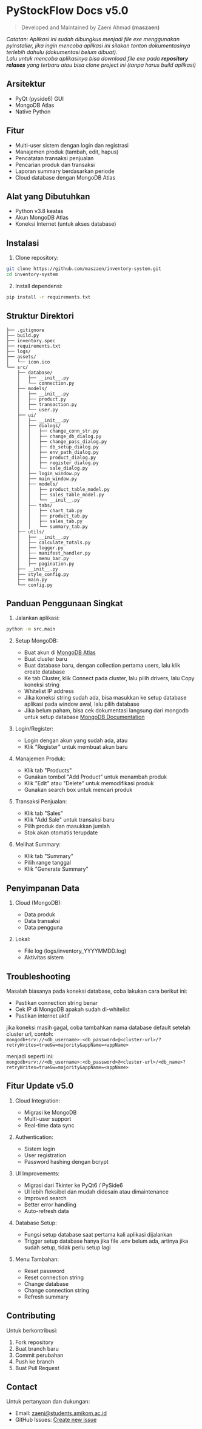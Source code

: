 # PyStockFlow Docs v5.0
> Developed and Maintained by Zaeni Ahmad __(maszaen)__

_Catatan: Aplikasi ini sudah dibungkus menjadi file exe menggunakan pyinstaller, jika ingin mencoba aplikasi ini silakan tonton dokumentasinya terlebih dahulu (dokumentasi belum dibuat)._ <br/>
_Lalu untuk mencoba aplikasinya bisa download file exe pada **repository relases** yang terbaru atau bisa clone project ini (tanpa harus build aplikasi)_

## Arsitektur

- PyQt (pyside6) GUI
- MongoDB Atlas
- Native Python

## Fitur

- Multi-user sistem dengan login dan registrasi
- Manajemen produk (tambah, edit, hapus)
- Pencatatan transaksi penjualan
- Pencarian produk dan transaksi
- Laporan summary berdasarkan periode
- Cloud database dengan MongoDB Atlas

## Alat yang Dibutuhkan

- Python v3.8 keatas
- Akun MongoDB Atlas
- Koneksi Internet (untuk akses database)

## Instalasi

1. Clone repository:
```bash
git clone https://github.com/maszaen/inventory-system.git
cd inventory-system
```

2. Install dependensi:
```bash
pip install -r requirements.txt
```

## Struktur Direktori

```
├── .gitignore
├── build.py
├── inventory.spec
├── requirements.txt
├── logs/
├── assets/
│   └── icon.ico
└── src/
    ├── database/
    │   ├── __init__.py
    │   └── connection.py
    ├── models/
    │   ├── __init__.py
    │   ├── product.py
    │   ├── transaction.py
    │   └── user.py
    ├── ui/
    │   ├── __init__.py
    │   ├── dialogs/
    │   │   ├── change_conn_str.py
    │   │   ├── change_db_dialog.py
    │   │   ├── change_pass_dialog.py
    │   │   ├── db_setup_dialog.py
    │   │   ├── env_path_dialog.py
    │   │   ├── product_dialog.py
    │   │   ├── register_dialog.py
    │   │   └── sale_dialog.py
    │   ├── login_window.py
    │   ├── main_window.py
    │   ├── models/
    │   │   ├── product_table_model.py
    │   │   ├── sales_table_model.py
    │   │   └── __init__.py
    │   ├── tabs/
    │   │   ├── chart_tab.py
    │   │   ├── product_tab.py
    │   │   ├── sales_tab.py
    │   │   └── summary_tab.py
    ├── utils/
    │   ├── __init__.py
    │   ├── calculate_totals.py
    │   ├── logger.py
    │   ├── manifest_handler.py
    │   ├── menu_bar.py
    │   ├── pagination.py
    ├── __init__.py
    ├── style_config.py
    ├── main.py
    └── config.py

```

## Panduan Penggunaan Singkat

1. Jalankan aplikasi:
```bash
python -m src.main
```

2. Setup MongoDB:
   - Buat akun di [MongoDB Atlas](https://www.mongodb.com/cloud/atlas)
   - Buat cluster baru
   - Buat database baru, dengan collection pertama users, lalu klik create database
   - Ke tab Cluster, klik Connect pada cluster, lalu pilih drivers, lalu Copy koneksi string
   - Whitelist IP address
   - Jika koneksi string sudah ada, bisa masukkan ke setup database aplikasi pada window awal, lalu pilih database
   - Jika belum paham, bisa cek dokumentasi langsung dari mongodb untuk setup database [MongoDB Documentation](https://www.mongodb.com/docs/)
   
3. Login/Register:
   - Login dengan akun yang sudah ada, atau
   - Klik "Register" untuk membuat akun baru

4. Manajemen Produk:
   - Klik tab "Products"
   - Gunakan tombol "Add Product" untuk menambah produk
   - Klik "Edit" atau "Delete" untuk memodifikasi produk
   - Gunakan search box untuk mencari produk

5. Transaksi Penjualan:
   - Klik tab "Sales"
   - Klik "Add Sale" untuk transaksi baru
   - Pilih produk dan masukkan jumlah
   - Stok akan otomatis terupdate

6. Melihat Summary:
   - Klik tab "Summary"
   - Pilih range tanggal
   - Klik "Generate Summary"

## Penyimpanan Data

1. Cloud (MongoDB):
   - Data produk
   - Data transaksi
   - Data pengguna

2. Lokal:
   - File log (logs/inventory_YYYYMMDD.log)
   - Aktivitas sistem

## Troubleshooting

Masalah biasanya pada koneksi database, coba lakukan cara berikut ini:

   - Pastikan connection string benar
   - Cek IP di MongoDB apakah sudah di-whitelist
   - Pastikan internet aktif

jika koneksi masih gagal, coba tambahkan nama database default setelah cluster url, contoh: <br/>
```mongodb+srv://<db_username>:<db_password>@<cluster-url>/?retryWrites=true&w=majority&appName=<appName>```

menjadi seperti ini: <br/>
```mongodb+srv://<db_username>:<db_password>@<cluster-url>/<db_name>?retryWrites=true&w=majority&appName=<appName>```

## Fitur Update v5.0

1. Cloud Integration:

   - Migrasi ke MongoDB
   - Multi-user support
   - Real-time data sync

2. Authentication:
   - Sistem login
   - User registration
   - Password hashing dengan bcrypt

3. UI Improvements: 
   - Migrasi dari Tkinter ke PyQt6 / PySide6
   - UI lebih fleksibel dan mudah didesain atau dimaintenance
   - Improved search
   - Better error handling
   - Auto-refresh data

4. Database Setup: 
   - Fungsi setup database saat pertama kali aplikasi dijalankan
   - Trigger setup database hanya jika file .env belum ada, artinya jika sudah setup, tidak perlu setup lagi

5. Menu Tambahan:
   - Reset password
   - Reset connection string
   - Change database
   - Change connection string
   - Refresh summary

## Contributing

Untuk berkontribusi:
1. Fork repository
2. Buat branch baru
3. Commit perubahan
4. Push ke branch
5. Buat Pull Request

## Contact

Untuk pertanyaan dan dukungan:
- Email: zaeni@students.amikom.ac.id
- GitHub Issues: [Create new issue](https://github.com/maszaen/inventory-system/issues)
